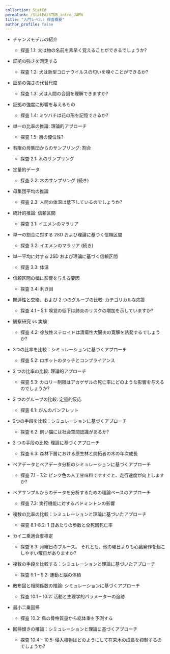 ```yaml
---
collection: StatEd
permalink: /StatEd/STUB_intro_JAPN
title: "入門レベル: 探査概要"
author_profile: false
---
```


* チャンスモデルの紹介
  * 探査 1.1: 犬は物の名前を素早く覚えることができるでしょうか?

* 証拠の強さを測定する
  * 探査 1.2: 犬は新型コロナウイルスの匂いを嗅ぐことができるか?

* 証拠の強さの代替尺度
  * 探査 1.3: 犬は人間の合図を理解できますか?

* 証拠の強度に影響を与えるもの
  * 探査 1.4: ミツバチは花の形を記憶できるか?

* 単一の比率の推論: 理論的アプローチ
  * 探査 1.5: 目の優位性?

* 有限の母集団からのサンプリング: 割合
  * 探査 2.1: 木のサンプリング

* 定量的データ
  * 探査 2.2: 木のサンプリング (続き)

* 母集団平均の推論
  * 探査 2.3: 人間の体温は低下しているのでしょうか?

* 統計的推論: 信頼区間
  * 探査 3.1: イエメンのマラリア

* 単一の割合に対する 2SD および理論に基づく信頼区間
  * 探査 3.2: イエメンのマラリア (続き)

* 単一平均に対する 2SD および理論に基づく信頼区間
  * 探査 3.3: 体温

* 信頼区間の幅に影響を与える要因
  * 探査 3.4: 利き目

* 関連性と交絡、および 2 つのグループの比較: カテゴリカルな応答
  * 探査 4.1 – 5.1: 嗅覚の低下は肺炎のリスクの増加を示していますか?

* 観察研究 vs 実験
  * 探査 4.2: 徐放性ステロイドは潰瘍性大腸炎の寛解を誘発するでしょうか?

* 2つの比率を比較：シミュレーションに基づくアプローチ
  * 探査  5.2: ロボットのタッチとコンプライアンス

* 2 つの比率の比較: 理論的アプローチ
  * 探査 5.3: カロリー制限はアカゲザルの死亡率にどのような影響を与えるのでしょうか?

* 2 つのグループの比較: 定量的反応
  * 探査  6.1: がんのパンフレット

* 2つの手段を比較：シミュレーションに基づくアプローチ
  * 探査 6.2: 飼い猫には社会空間認識があるか?

* 2 つの手段の比較: 理論に基づくアプローチ
  * 探査 6.3: 森林下層における原生林と開拓者の木の年次成長

* ペアデータとペアデータ分析のシミュレーションに基づくアプローチ
  * 探査 7.1 – 7.2: ピンク色の人工甘味料ですすぐと、走行速度が向上しますか?

* ペアサンプルからのデータを分析するための理論ベースのアプローチ
  * 探査 7.3: 実行機能に対するバドミントンの影響

* 複数の比率の比較：シミュレーションと理論に基づいたアプローチ
  * 探査 8.1-8.2: 1 日あたりの歩数と全死因死亡率

* カイ二乗適合度検定
  * 探査 8.3: 月曜日のブルース。 それとも、他の曜日よりも心臓発作を起こしやすい曜日がありますか?

* 複数の手段を比較する：シミュレーションと理論に基づいたアプローチ
  * 探査 9.1 – 9.2: 運動と脳の体積

* 散布図と相関係数の推論: シミュレーションに基づくアプローチ
  * 探査 10.1 – 10.2: 活動と生理学的パラメーターの追跡

* 最小二乗回帰
  * 探査 10.3: 鳥の骨格質量から総体重を予測する

* 回帰傾きの推論：シミュレーションと理論に基づくアプローチ
  * 探査 10.4 – 10.5: 侵入植物はどのようにして在来木の成長を抑制するのでしょうか?
